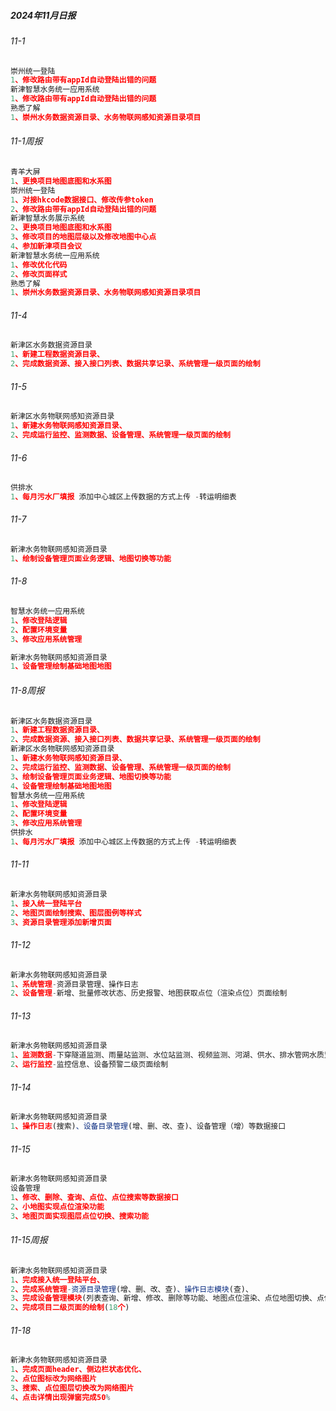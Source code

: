 <!--
 * @Description: 
 * @Version: 2.0
 * @Autor: GXY
 * @Date: 2024-11-01 11:37:26
 * @LastEditors: GXY
 * @LastEditTime: 2024-11-18 17:57:19
-->
##### 2024年11月日报

###### 11-1
```js
崇州统一登陆
1、修改路由带有appId自动登陆出错的问题
新津智慧水务统一应用系统
1、修改路由带有appId自动登陆出错的问题
熟悉了解
1、崇州水务数据资源目录、水务物联网感知资源目录项目
```

###### 11-1周报
```js
青羊大屏
1、更换项目地图底图和水系图
崇州统一登陆
1、对接hkcode数据接口、修改传参token
2、修改路由带有appId自动登陆出错的问题
新津智慧水务展示系统
2、更换项目地图底图和水系图
3、修改项目的地图层级以及修改地图中心点
4、参加新津项目会议
新津智慧水务统一应用系统
1、修改优化代码
2、修改页面样式
熟悉了解
1、崇州水务数据资源目录、水务物联网感知资源目录项目
```

###### 11-4
```js
新津区水务数据资源目录
1、新建工程数据资源目录、
2、完成数据资源、接入接口列表、数据共享记录、系统管理一级页面的绘制
```
###### 11-5
```js
新津区水务物联网感知资源目录
1、新建水务物联网感知资源目录、
2、完成运行监控、监测数据、设备管理、系统管理一级页面的绘制
```
###### 11-6
```js
供排水
1、每月污水厂填报 添加中心城区上传数据的方式上传 -转运明细表
```
###### 11-7
```js
新津水务物联网感知资源目录
1、绘制设备管理页面业务逻辑、地图切换等功能
```
###### 11-8
```js
智慧水务统一应用系统
1、修改登陆逻辑
2、配置环境变量
3、修改应用系统管理

新津水务物联网感知资源目录
1、设备管理绘制基础地图地图
```

###### 11-8周报
```js
新津区水务数据资源目录
1、新建工程数据资源目录、
2、完成数据资源、接入接口列表、数据共享记录、系统管理一级页面的绘制
新津区水务物联网感知资源目录
1、新建水务物联网感知资源目录、
2、完成运行监控、监测数据、设备管理、系统管理一级页面的绘制
3、绘制设备管理页面业务逻辑、地图切换等功能
4、设备管理绘制基础地图地图
智慧水务统一应用系统
1、修改登陆逻辑
2、配置环境变量
3、修改应用系统管理
供排水
1、每月污水厂填报 添加中心城区上传数据的方式上传 -转运明细表
```

###### 11-11
```js
新津水务物联网感知资源目录
1、接入统一登陆平台
2、地图页面绘制搜索、图层图例等样式
3、资源目录管理添加新增页面
```

###### 11-12
```js
新津水务物联网感知资源目录
1、系统管理-资源目录管理、操作日志
2、设备管理-新增、批量修改状态、历史报警、地图获取点位（渲染点位）页面绘制
```

###### 11-13
```js
新津水务物联网感知资源目录
1、监测数据-下穿隧道监测、雨量站监测、水位站监测、视频监测、河湖、供水、排水管网水质监测、污水处理厂水质监测、监测井水温监测、监测井埋深监测、监测井水质监测二级页面绘制
2、运行监控-监控信息、设备预警二级页面绘制
```
###### 11-14
```js
新津水务物联网感知资源目录
1、操作日志(搜索)、设备目录管理(增、删、改、查)、设备管理（增）等数据接口
```
###### 11-15
```js
新津水务物联网感知资源目录
设备管理
1、修改、删除、查询、点位、点位搜索等数据接口
2、小地图实现点位渲染功能
3、地图页面实现图层点位切换、搜索功能
```
###### 11-15周报
```js
新津水务物联网感知资源目录
1、完成接入统一登陆平台、
2、完成系统管理-资源目录管理(增、删、改、查)、操作日志模块(查)、
3、完成设备管理模块(列表查询、新增、修改、删除等功能、地图点位渲染、点位地图切换、点位搜索等功能)
2、完成项目二级页面的绘制(18个)
```
###### 11-18
```js
新津水务物联网感知资源目录
1、完成页面header、侧边栏状态优化、
2、点位图标改为网络图片
3、搜索、点位图层切换改为网络图片
4、点击详情出现弹窗完成50%
```

